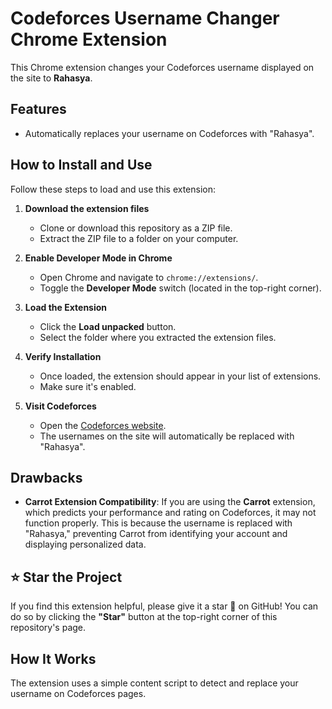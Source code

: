 # Codeforces Username Changer Chrome Extension  

This Chrome extension changes your Codeforces username displayed on the site to **Rahasya**.  

## Features  
- Automatically replaces your username on Codeforces with "Rahasya".


## How to Install and Use  

Follow these steps to load and use this extension:  

1. **Download the extension files**  
   - Clone or download this repository as a ZIP file.  
   - Extract the ZIP file to a folder on your computer.  

2. **Enable Developer Mode in Chrome**  
   - Open Chrome and navigate to `chrome://extensions/`.  
   - Toggle the **Developer Mode** switch (located in the top-right corner).  

3. **Load the Extension**  
   - Click the **Load unpacked** button.  
   - Select the folder where you extracted the extension files.  

4. **Verify Installation**  
   - Once loaded, the extension should appear in your list of extensions.  
   - Make sure it's enabled.  

5. **Visit Codeforces**  
   - Open the [Codeforces website](https://codeforces.com).  
   - The usernames on the site will automatically be replaced with "Rahasya".  


## Drawbacks  
- **Carrot Extension Compatibility**: If you are using the **Carrot** extension, which predicts your performance and rating on Codeforces, it may not function properly. This is because the username is replaced with "Rahasya," preventing Carrot from identifying your account and displaying personalized data.  

## ⭐ Star the Project  
If you find this extension helpful, please give it a star 🌟 on GitHub! You can do so by clicking the **"Star"** button at the top-right corner of this repository's page.


## How It Works  
The extension uses a simple content script to detect and replace your username on Codeforces pages.  
